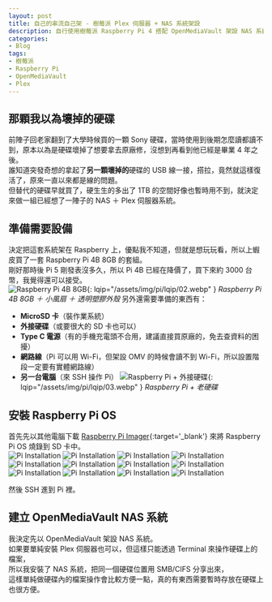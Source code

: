 ```yaml
---
layout: post
title: 自己的串流自己架 - 樹莓派 Plex 伺服器 + NAS 系統架設
description: 自行使用樹莓派 Raspberry Pi 4 搭配 OpenMediaVault 架設 NAS 系統和 Plex 伺服器，建立屬於自己的串流服務。
categories:
- Blog
tags:
- 樹莓派
- Raspberry Pi
- OpenMediaVault
- Plex
---
```

## 那顆我以為壞掉的硬碟
前陣子回老家翻到了大學時候買的一顆 Sony 硬碟，當時使用到後期怎麼讀都讀不到，原本以為是硬碟壞掉了想要拿去原廠修，沒想到再看到他已經是畢業 4 年之後。<br>
誰知道突發奇想的拿起了**另一顆壞掉的**硬碟的 USB 線一接，搭拉，竟然就這樣復活了，原來一直以來都是線的問題。<br>
但替代的硬碟早就買了，硬生生的多出了 1TB 的空間好像也暫時用不到，就決定來做一組已經想了一陣子的 NAS ＋ Plex 伺服器系統。<br>

## 準備需要設備
決定把這套系統架在 Raspberry 上，優點我不知道，但就是想玩玩看，所以上蝦皮買了一套 Raspberry Pi 4B 8GB 的套組。<br>
剛好那時後 Pi 5 剛發表沒多久，所以 Pi 4B 已經在降價了，買下來約 3000 台幣，我覺得還可以接受。<br>
![Raspberry Pi 4B 8GB](/assets/img/pi/02.webp){: lqip="/assets/img/pi/lqip/02.webp" }
*Raspberry Pi 4B 8GB ＋ 小風扇 ＋ 透明塑膠外殼*
另外還需要準備的東西有：
- **MicroSD 卡**（裝作業系統）
- **外接硬碟**（或要很大的 SD 卡也可以）
- **Type C 電源**（有的手機充電頭不合用，建議直接買原廠的，免去查資料的困擾）
- **網路線**（Pi 可以用 Wi-Fi，但架設 OMV 的時候會讀不到 Wi-Fi，所以設置階段一定要有實體網路線）
- **另一台電腦**（來 SSH 操作 Pi）
![Raspberry Pi + 外接硬碟](/assets/img/pi/03.webp){: lqip="/assets/img/pi/lqip/03.webp" }
*Raspberry Pi + 老硬碟*

## 安裝 Raspberry Pi OS
首先先以其他電腦下載 [Raspberry Pi Imager](https://www.raspberrypi.com/software/){:target='_blank'} 來將 Raspberry Pi OS 燒錄到 SD 卡中。<br>
![Pi Installation](/assets/img/pi/pi-install/01.webp)
![Pi Installation](/assets/img/pi/pi-install/02.webp)
![Pi Installation](/assets/img/pi/pi-install/03.webp)
![Pi Installation](/assets/img/pi/pi-install/04.webp)
![Pi Installation](/assets/img/pi/pi-install/05.webp)
![Pi Installation](/assets/img/pi/pi-install/06.webp)
![Pi Installation](/assets/img/pi/pi-install/07.webp)
![Pi Installation](/assets/img/pi/pi-install/08.webp)
![Pi Installation](/assets/img/pi/pi-install/09.webp)
![Pi Installation](/assets/img/pi/pi-install/10.webp)
![Pi Installation](/assets/img/pi/pi-install/11.webp)
![Pi Installation](/assets/img/pi/pi-install/12.webp)

然後 SSH 進到 Pi 裡。

## 建立 OpenMediaVault NAS 系統
我決定先以 OpenMediaVault 架設 NAS 系統。<br>
如果要單純安裝 Plex 伺服器也可以，但這樣只能透過 Terminal 來操作硬碟上的檔案，<br>
所以我安裝了 NAS 系統，把同一個硬碟位置用 SMB/CIFS 分享出來，<br>
這樣單純做硬碟內的檔案操作會比較方便一點，真的有東西需要暫時存放在硬碟上也很方便。<br>